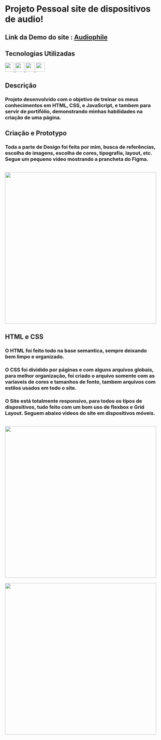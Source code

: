 # Projeto Pessoal site de dispositivos de audio!

## Link da Demo do site : [Audiophile](https://gustavocmonteiro.github.io/audiophile/)

## Tecnologias Utilizadas
<div>
  <a href="https://github.com/GustavoCMonteiro">
    <img height="30em" src="https://img.shields.io/badge/HTML5-E34F26?style=for-the-badge&logo=html5&logoColor=white"/>
    <img height="30em" src="https://img.shields.io/badge/CSS3-1572B6?style=for-the-badge&logo=css3&logoColor=white"/>
     <img height="30m" src="https://img.shields.io/badge/JavaScript-323330?style=for-the-badge&logo=javascript&logoColor=F7DF1E"/>
    <img height="30em" src="https://img.shields.io/badge/Figma-F24E1E?style=for-the-badge&logo=figma&logoColor=white"/>
  </a>
</div>  
  
 
## Descrição

### Projeto desenvolvido com o objetivo de treinar os meus conhecimentos em HTML, CSS, e JavaScript, e tambem para servir de portifólio, demonstrando minhas habilidades na criação de uma página.

## Criação e Prototypo

### Toda a parte de Design foi feita por mim, busca de referências, escolha de imagens, escolha de cores, tipografia, layout, etc. Segue um pequeno vídeo mostrando a prancheta do Figma.

<br>
<img height="500em" src="https://github.com/GustavoCMonteiro/audiophile/blob/main/src/github/audiophile%20figma.gif"/>
<br>

## HTML e CSS

### O HTML foi feito todo na base semantica, sempre deixando bem limpo e organizado. 
### O CSS foi dividido por páginas e com alguns arquivos globais, para melhor organização, foi criado o arquivo somente com as variaveis de cores e tamanhos de fonte, tambem arquivos com estilos usados em todo o site.
### O Site está totalmente responsivo, para todos os tipos de dispositivos, tudo feito com um bom uso de flexbox e Grid Layout. Seguem abaixo videos do site em dispositivos móveis.
<br>
<div>
  <img height="500em" src="https://github.com/GustavoCMonteiro/audiophile/blob/main/src/github/audiophile%20mobile%20gif1.gif"/>
  &nbsp; &nbsp; &nbsp; &nbsp; &nbsp; &nbsp; &nbsp;
  <img height="500em" src="https://github.com/GustavoCMonteiro/audiophile/blob/main/src/github/audiophile%20mobile%20gif2.gif"/>
</div>
